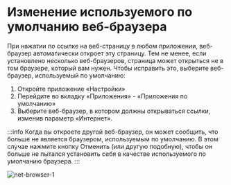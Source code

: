# Изменение используемого по умолчанию веб-браузера

При нажатии по ссылке на веб-страницу в любом приложении, веб-браузер автоматически откроет эту страницу. Тем не менее, если установлено несколько веб-браузеров, страница может открыться не в том браузере, который вам нужен. Чтобы исправить это, выберите веб-браузер, используемый по умолчанию:

1. Откройте приложение «Настройки»
2. Перейдите во вкладку «Приложения» - «Приложения по умолчанию»
3. Выберите веб-браузер, в котором должны открываться ссылки, изменив параметр «Интернет».

:::info
Когда вы откроете другой веб-браузер, он может сообщить, что больше не является браузером, используемым по умолчанию. В этом случае нажмите кнопку Отменить (или другую подобную), чтобы он больше не пытался установить себя в качестве используемого по умолчанию браузера.
:::

![net-browser-1](/net-browser/net-browser-1.gif)
